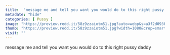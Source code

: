 ```yaml
---
title:  "message me and tell you want you would do to this right pussy daddy"
metadate: "hide"
categories: [ Pussy ]
image: "https://preview.redd.it/58z9zzaiotm51.jpg?auto=webp&s=a3f2d093b4524f84d5a4ee404097f8adc79ee611"
thumb: "https://preview.redd.it/58z9zzaiotm51.jpg?width=1080&crop=smart&auto=webp&s=51c083fd8a4d2436e75e83047949777e0adde7aa"
visit: ""
---
```

message me and tell you want you would do to this right pussy daddy
